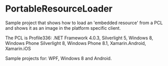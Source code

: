 PortableResourceLoader
======================

Sample project that shows how to load an 'embedded resource' from a PCL and shows it as an image in the platform specific client.

The PCL is Profile336:
.NET Framework 4.0.3, Silverlight 5, Windows 8, Windows Phone Silverlight 8,  Windows Phone 8.1, Xamarin.Android, Xamarin.iOS

Sample projects for: 
WPF, Windows 8 and Android.
